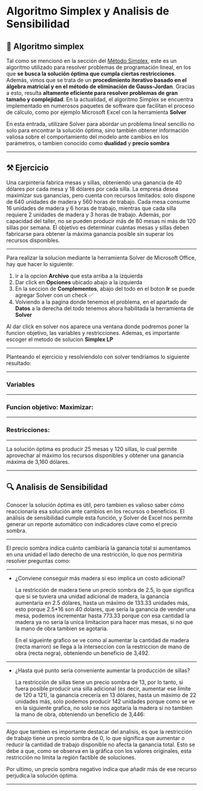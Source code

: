 # Algoritmo Simplex y Analisis de Sensibilidad

## 📃 Algoritmo simplex

Tal como se mencionó en la sección del [Método Simplex](https://portafolio-io-weld.vercel.app/unit1/lineal-programming), este es un algoritmo utilizado para resolver problemas de programación lineal, en los que **se busca la solución óptima que cumpla ciertas restricciones**. Además, vimos que se trata de un **procedimiento iterativo basado en el álgebra matricial y en el método de eliminación de Gauss-Jordan**. Gracias a esto, resulta **altamente eficiente para resolver problemas de gran tamaño y complejidad**. En la actualidad, el algoritmo Simplex se encuentra implementado en numerosos paquetes de software que facilitan el proceso de cálculo, como por ejemplo Microsoft Excel con la herramienta **Solver**

En esta entrada, utilizare Solver para abordar un problema lineal sencillo no solo para encontrar la solución óptima, sino también obtener información valiosa sobre el comportamiento del modelo ante cambios en los parámetros, o tambien conocido como **dualidad** y **precio sombra**

---

## ⚒️ Ejercicio

Una carpintería fabrica mesas y sillas, obteniendo una ganancia de 40 dólares por cada mesa y 18 dólares por cada silla. La empresa desea maximizar sus ganancias, pero cuenta con recursos limitados: solo dispone de 640 unidades de madera y 560 horas de trabajo. Cada mesa consume 16 unidades de madera y 6 horas de trabajo, mientras que cada silla requiere 2 unidades de madera y 3 horas de trabajo. Además, por capacidad del taller, no se pueden producir más de 80 mesas ni más de 120 sillas por semana. El objetivo es determinar cuántas mesas y sillas deben fabricarse para obtener la máxima ganancia posible sin superar los recursos disponibles.

---

Para realizar la solucion mediante la herramienta Solver de Microsoft Office, hay que hacer lo siguiente:

1. ir a la opcion **Archivo** que esta arriba a la izquierda
2. Dar click en **Opciones** ubicado abajo a la izquierda
3. En la seccion de **Complementos**, abajo del todo en el boton **Ir** se puede agregar Solver con un check ✅
4. Volviendo a la pagina donde tenemos el problema, en el apartado de **Datos** a la derecha del todo tenemos ahora habilitada la herramienta de **Solver**

Al dar click en solver nos aparece una ventana donde podremos poner la funcion objetivo, las variables y restricciones. Ademas, es importante escoger el metodo de solucion **Simplex LP**

---

Planteando el ejercicio y resolviendolo con solver tendriamos lo siguiente resultado:

---

### Variables

---

### Funcion objetivo: Maximizar:

---

### Restricciones:

---

La solución óptima es producir 25 mesas y 120 sillas, lo cual permite aprovechar al máximo los recursos disponibles y obtener una ganancia máxima de 3,160 dólares.

---

## 🔍 Analisis de Sensibilidad

Conocer la solución óptima es útil, pero tambien es valioso saber cómo reaccionaría esa solución ante cambios en los recursos o beneficios. El análisis de sensibilidad cumple esta función, y Solver de Excel nos permite generar un reporte automático con indicadores clave como el precio sombra.

---

El precio sombra indica cuánto cambiaría la ganancia total si aumentamos en una unidad el lado derecho de una restricción, lo que nos permitiria resolver preguntas como:

---

- ¿Conviene conseguir más madera si eso implica un costo adicional?

  La restricción de madera tiene un precio sombra de 2.5, lo que significa que si se tuviera una unidad adicional de madera, la ganancia aumentaría en 2.5 dólares, hasta un máximo de 133.33 unidades más, esto porque 2.5\*16 son 40 dolares, que seria la ganancia de vender una mesa, podemos incrementar hasta 773.33 porque con esa cantidad la madera ya no seria la unica limitacion para hacer mas mesas, si no que la mano de obra tambien se agotaria.

  En el sigueinte grafico se ve como al aumentar la cantidad de madera (recta marron) se llega a la interseccion con la restriccion de mano de obra (recta negra), obteniendo un beneficio de 3,492.

---

- ¿Hasta qué punto sería conveniente aumentar la producción de sillas?

  La restricción de sillas tiene un precio sombra de 13, por lo tanto, si fuera posible producir una silla adicional (es decir, aumentar ese límite de 120 a 121), la ganancia crecería en 13 dólares, hasta un máximo de 22 unidades más, solo podemos producir 142 unidades porque como se ve en la siguiente grafica, no solo se nos agotaria la madera si no tambien la mano de obra, obteniendo un beneficio de 3,446:

---

Algo que tambien es importante destacar del analisis, es que la restricción de trabajo tiene un precio sombra de 0, lo que significa que aumentar o reducir la cantidad de trabajo disponible no afecta la ganancia total. Esto se debe a que, como se observa en la gráfica con los valores originales, esta restricción no limita la región factible de soluciones.

Por ultimo, un precio sombra negativo indica que añadir más de ese recurso perjudica la solución óptima.

---

